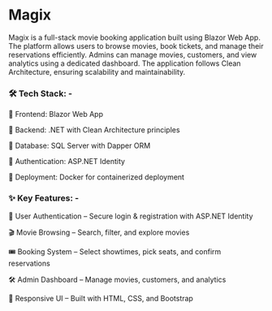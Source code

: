 # Magix

Magix is a full-stack movie booking application built using Blazor Web App. The platform allows users to browse movies, book tickets, and manage their reservations efficiently. Admins can manage movies, customers, and view analytics using a dedicated dashboard. The application follows Clean Architecture, ensuring scalability and maintainability.

### 🛠 Tech Stack: -

🔹 Frontend: Blazor Web App

🔹 Backend: .NET with Clean Architecture principles

🔹 Database: SQL Server with Dapper ORM

🔹 Authentication: ASP.NET Identity

🔹 Deployment: Docker for containerized deployment


### ✨ Key Features: -

🔹 User Authentication – Secure login & registration with ASP.NET Identity

🎬 Movie Browsing – Search, filter, and explore movies

🎟️ Booking System – Select showtimes, pick seats, and confirm reservations

🛠️ Admin Dashboard – Manage movies, customers, and analytics

📱 Responsive UI – Built with HTML, CSS, and Bootstrap
